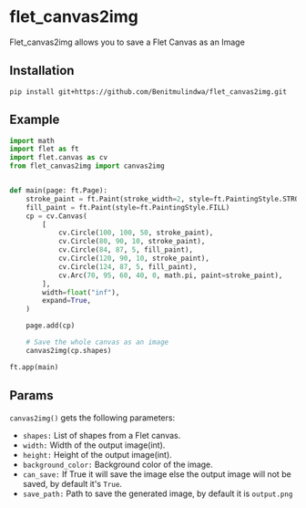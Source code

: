 # flet_canvas2img
Flet_canvas2img allows you to save a Flet Canvas as an Image
## Installation
```
pip install git+https://github.com/Benitmulindwa/flet_canvas2img.git
```
## Example
```python
import math
import flet as ft
import flet.canvas as cv
from flet_canvas2img import canvas2img


def main(page: ft.Page):
    stroke_paint = ft.Paint(stroke_width=2, style=ft.PaintingStyle.STROKE)
    fill_paint = ft.Paint(style=ft.PaintingStyle.FILL)
    cp = cv.Canvas(
        [
            cv.Circle(100, 100, 50, stroke_paint),
            cv.Circle(80, 90, 10, stroke_paint),
            cv.Circle(84, 87, 5, fill_paint),
            cv.Circle(120, 90, 10, stroke_paint),
            cv.Circle(124, 87, 5, fill_paint),
            cv.Arc(70, 95, 60, 40, 0, math.pi, paint=stroke_paint),
        ],
        width=float("inf"),
        expand=True,
    )

    page.add(cp)

    # Save the whole canvas as an image
    canvas2img(cp.shapes)

ft.app(main)

```
## Params
`canvas2img()` gets the following parameters:

- `shapes:` List of shapes from a Flet canvas.
- `width:` Width of the output image(int).
- `height:` Height of the output image(int).
- `background_color:` Background color of the image.
- `can_save:` If True it will save the image else the output image will not be saved, by default it's `True`.
- `save_path:` Path to save the generated image, by default it is `output.png`
